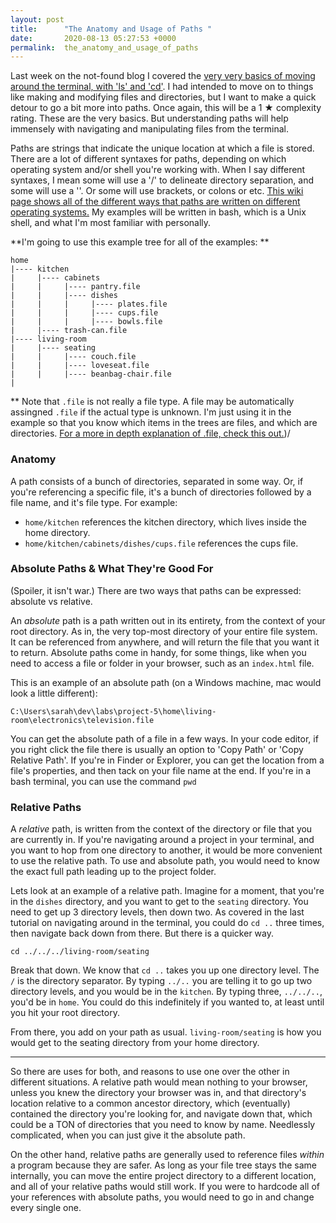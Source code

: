 ```yaml
---
layout: post
title:      "The Anatomy and Usage of Paths "
date:       2020-08-13 05:27:53 +0000
permalink:  the_anatomy_and_usage_of_paths
---
```



Last week on the not-found blog I covered the [very very basics of moving around the terminal, with 'ls' and 'cd'](http://https://saranderson13.github.io/navigating_with_bash_for_super_noobs_noshame). I had intended to move on to things like making and modifying files and directories, but I want to make a quick detour to go a bit more into paths. Once again, this will be a 1 ★ complexity rating. These are the very basics. But understanding paths will help immensely with navigating and manipulating files from the terminal.

Paths are strings that indicate the unique location at which a file is stored. There are a lot of different syntaxes for paths, depending on which operating system and/or shell you're working with. When I say different syntaxes, I mean some will use a '/' to delineate directory separation, and some will use a '\'. Or some will use brackets, or colons or etc. [This wiki page shows all of the different ways that paths are written on different operating systems.](https://en.wikipedia.org/wiki/Path_(computing)#Representations_of_paths_by_operating_system_and_shell) My examples will be written in bash, which is a Unix shell, and what I'm most familiar with personally.

**I'm going to use this example tree for all of the examples: **
```
home
|---- kitchen
|     |---- cabinets
|     |     |---- pantry.file
|     |     |---- dishes
|     |     |     |---- plates.file
|     |     |     |---- cups.file
|     |     |     |---- bowls.file
|     |---- trash-can.file
|---- living-room
|     |---- seating
|     |     |---- couch.file
|     |     |---- loveseat.file
|     |     |---- beanbag-chair.file
|
```

** Note that `.file` is not really a file type. A file may be automatically assingned `.file` if the actual type is unknown. I'm just using it in the example so that you know which items in the trees are files, and which are directories. [For a more in depth explanation of .file, check this out.](https://file.org/extension/file))/

### Anatomy
A path consists of a bunch of directories, separated in some way. Or, if you're referencing a specific file, it's a bunch of directories followed by a file name, and it's file type. For example: 
- `home/kitchen` references the kitchen directory, which lives inside the home directory. 
- `home/kitchen/cabinets/dishes/cups.file` references the cups file.

### Absolute Paths & What They're Good For
(Spoiler, it isn't war.) There are two ways that paths can be expressed: absolute vs relative. 

An *absolute* path is a path written out in its entirety, from the context of your root directory. As in, the very top-most directory of your entire file system. It can be referenced from anywhere, and will return the file that you want it to return. Absolute paths come in handy, for some things, like when you need to access a file or folder in your browser, such as an `index.html` file. 

This is an example of an absolute path (on a Windows machine, mac would look a little different):

```
C:\Users\sarah\dev\labs\project-5\home\living-room\electronics\television.file
```

You can get the absolute path of a file in a few ways. In your code editor, if you right click the file there is usually an option to 'Copy Path' or 'Copy Relative Path'. If you're in Finder or Explorer, you can get the location from a file's properties, and then tack on your file name at the end. If you're in a bash terminal, you can use the command `pwd`

### Relative Paths
A *relative* path, is written from the context of the directory or file that you are currently in. If you're navigating around a project in your terminal, and you want to hop from one directory to another, it would be more convenient to use the relative path. To use and absolute path, you would need to know the exact full path leading up to the project folder. 

Lets look at an example of a relative path. Imagine for a moment, that you're in the `dishes` directory, and you want to get to the `seating` directory. You need to get up 3 directory levels, then down two. As covered in the last tutorial on navigating around in the terminal, you could do `cd ..` three times, then navigate back down from there. But there is a quicker way.

```
cd ../../../living-room/seating
```

Break that down. We know that `cd ..` takes you up one directory level. The `/` is the directory separator. By typing `../..` you are telling it to go up two directory levels, and you would be in the `kitchen`. By typing three,  `../../..`, you'd be in  `home`. You could do this indefinitely if you wanted to, at least until you hit your root directory.

From there, you add on your path as usual. `living-room/seating` is how you would get to the seating directory from your home directory.

---

So there are uses for both, and reasons to use one over the other in different situations. A relative path would mean nothing to your browser, unless you knew the directory your browser was in, and that directory's location relative to a common ancestor directory, which (eventually) contained the directory you're looking for, and navigate down that, which could be a TON of directories that you need to know by name. Needlessly complicated, when you can just give it the absolute path.

On the other hand, relative paths are generally used to reference files *within* a program because they are safer. As long as your file tree stays the same internally, you can move the entire project directory to a different location, and all of your relative paths would still work. If you were to hardcode all of your references with absolute paths, you would need to go in and change every single one. 



